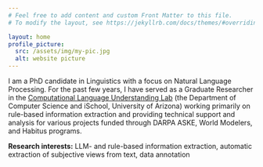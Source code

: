 ```yaml
---
# Feel free to add content and custom Front Matter to this file.
# To modify the layout, see https://jekyllrb.com/docs/themes/#overriding-theme-defaults

layout: home
profile_picture:
  src: /assets/img/my-pic.jpg
  alt: website picture
---
```



I am a PhD candidate in Linguistics with a focus on Natural Language Processing. For the past few years, I have served as a Graduate Researcher in the [Computational Language Understanding Lab](https://clulab.org/) (the Department of Computer Science and iSchool, University of Arizona) working primarily on rule-based information extraction and providing technical support and analysis for various projects funded through DARPA ASKE, World Modelers, and Habitus programs.

**Research interests:** LLM- and rule-based information extraction, automatic extraction of subjective views from text, data annotation 
